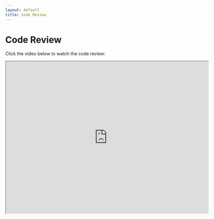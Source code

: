 ```yaml
---
layout: default
title: Code Review
---
```


# Code Review

Click the video below to watch the code review:

<iframe src="https://drive.google.com/file/d/1i9g5K_8kYjmJM4We_TGZCzIQPMZa-T3G/preview" width="640" height="480" allow="autoplay"></iframe>
